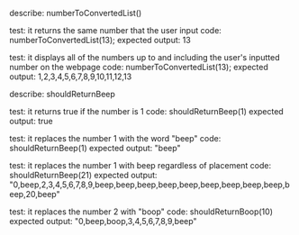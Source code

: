 describe: numberToConvertedList()

test: it returns the same number that the user input
code: numberToConvertedList(13);
expected output: 13

test: it displays all of the numbers up to and including the user's inputted number on the webpage
code: numberToConvertedList(13);
expected output: 1,2,3,4,5,6,7,8,9,10,11,12,13

describe: shouldReturnBeep

test: it returns true if the number is 1
code: shouldReturnBeep(1)
expected output: true

test: it replaces the number 1 with the word "beep"
code: shouldReturnBeep(1)
expected output: "beep"

test: it replaces the number 1 with beep regardless of placement
code: shouldReturnBeep(21)
expected output: "0,beep,2,3,4,5,6,7,8,9,beep,beep,beep,beep,beep,beep,beep,beep,beep,beep,20,beep"

test: it replaces the number 2 with "boop"
code: shouldReturnBoop(10)
expected output: "0,beep,boop,3,4,5,6,7,8,9,beep"

<!-- The number 13 should be replaced with "Won't you be my neighbor?"
The number 12 should be replaced with "Boop!".
The number 23 should be replaced with "Won't you be my neighbor?"
The number 21 should be replaced with "Boop!". -->
